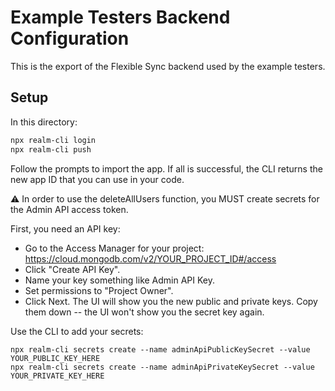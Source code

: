 # Example Testers Backend Configuration

This is the export of the Flexible Sync backend used by the example testers.

## Setup

In this directory:

```sh
npx realm-cli login
npx realm-cli push
```

Follow the prompts to import the app. If all is successful, the CLI returns the
new app ID that you can use in your code.

⚠️ In order to use the deleteAllUsers function, you MUST create secrets for the
Admin API access token.

First, you need an API key:

- Go to the Access Manager for your project: https://cloud.mongodb.com/v2/YOUR_PROJECT_ID#/access
- Click "Create API Key".
- Name your key something like Admin API Key.
- Set permissions to "Project Owner".
- Click Next. The UI will show you the new public and private keys. Copy them
  down -- the UI won't show you the secret key again.

Use the CLI to add your secrets:

```
npx realm-cli secrets create --name adminApiPublicKeySecret --value YOUR_PUBLIC_KEY_HERE
npx realm-cli secrets create --name adminApiPrivateKeySecret --value YOUR_PRIVATE_KEY_HERE
```

